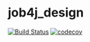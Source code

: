 # job4j_design
[![Build Status](https://travis-ci.com/AndreyPolegaev/job4j_design.svg?branch=master)](https://travis-ci.com/AndreyPolegaev/job4j_design)
[![codecov](https://codecov.io/gh/AndreyPolegaev/job4j_design/branch/master/graph/badge.svg?token=JC4KJNL3X7)](https://codecov.io/gh/AndreyPolegaev/job4j_design)